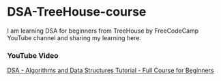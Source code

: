 # DSA-TreeHouse-course
I am learning DSA for beginners from TreeHouse by FreeCodeCamp YouTube channel and sharing my learning here.

### YouTube Video
[DSA - Algorithms and Data Structures Tutorial - Full Course for Beginners](https://www.youtube.com/watch?v=8hly31xKli0&t=10110s&ab_channel=freeCodeCamp.org)

